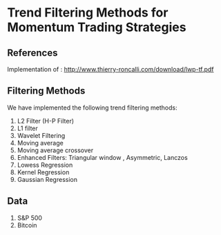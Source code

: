 # Trend Filtering Methods for Momentum Trading Strategies

## References

Implementation of : http://www.thierry-roncalli.com/download/lwp-tf.pdf


## Filtering Methods

We have implemented the following trend filtering methods:

1. L2 Filter (H-P Filter)
2. L1 filter
3. Wavelet Filtering
4. Moving average
5. Moving average crossover
6. Enhanced Filters: Triangular window , Asymmetric, Lanczos
7. Lowess Regression
8. Kernel Regression
9. Gaussian Regression

## Data

1. S&P 500
2. Bitcoin
